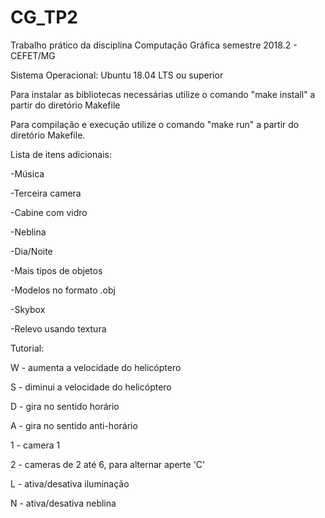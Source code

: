 # CG_TP2
Trabalho prático da disciplina Computação Gráfica semestre 2018.2 - CEFET/MG 

Sistema Operacional: Ubuntu 18.04 LTS ou superior

Para instalar as bibliotecas necessárias utilize o comando "make install" a partir do diretório Makefile

Para compilação e execução utilize o comando "make run" a partir do diretório Makefile.

Lista de itens adicionais:

-Música

-Terceira camera

-Cabine com vidro

-Neblina

-Dia/Noite

-Mais tipos de objetos

-Modelos no formato .obj

-Skybox

-Relevo usando textura

Tutorial:

W - aumenta a velocidade do helicóptero

S - diminui a velocidade do helicóptero

D - gira no sentido horário

A - gira no sentido anti-horário

1 - camera 1

2 - cameras de 2 até 6, para alternar aperte 'C'

L - ativa/desativa iluminação

N - ativa/desativa neblina
